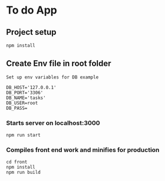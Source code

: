 # To do App

## Project setup
```
npm install
```

## Create Env file in root folder
```
Set up env variables for DB example

DB_HOST='127.0.0.1'
DB_PORT='3306'
DB_NAME='tasks'
DB_USER=root
DB_PASS=

```

### Starts server on localhost:3000
```
npm run start
```

### Compiles front end work and minifies for production
```
cd front
npm install
npm run build
```

